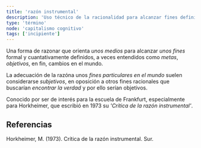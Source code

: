 ```yaml
---
title: 'razón instrumental'
description: 'Uso técnico de la racionalidad para alcanzar fines definidos segun criterios utilitarios'
type: 'término'
node: 'capitalismo cognitivo'
tags: ['incipiente']
---
```


Una forma de razonar que orienta *unos medios* para alcanzar *unos fines* formal y cuantativamente definidos, a veces entendidos como *metas*, *objetivos*, en fin, cambios en el mundo.

La adecuación de la razóna unos *fines particulares en el mundo* suelen considerarse *subjetivos*, en oposición a otros fines racionales que buscarían *encontrar la verdad* y por ello serían objetivos.

Conocido por ser de interés para la escuela de Frankfurt, especialmente para Horkheimer, que escribió en 1973 su  *'Crítica de la razón instrumental'*.


## Referencias

Horkheimer, M. (1973). Crítica de la razón instrumental. Sur.

